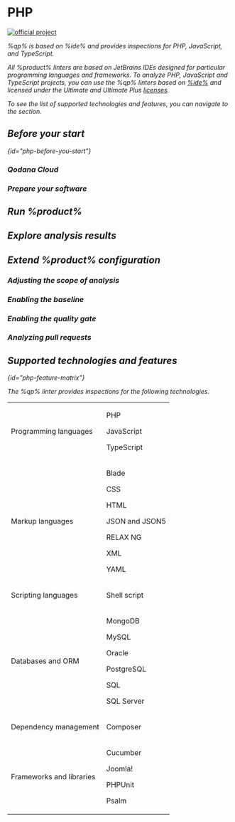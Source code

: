 # PHP

[![official project](https://jb.gg/badges/official-flat-square.svg)](https://confluence.jetbrains.com/display/ALL/JetBrains+on+GitHub)

<show-structure for="chapter" depth="3"/>

<!--<img src="php-linter.png" dark-src="php-linter_dark.png" alt="Qodana for PHP linter languages" width="296"/>-->

<!-- Linter-related variables -->
<var name="qp" value="Qodana for PHP"/>
<var name="qp-linter" value="jetbrains/qodana-php:2024.2"/>
<var name="JenkinsCred" value="https://www.jenkins.io/doc/book/using/using-credentials/#adding-new-global-credentials"/>
<var name="ide" value="PhpStorm"/>

<!-- Content-related variables -->
<var name="Dplugin" value="https://plugins.jenkins.io/docker-plugin/"/>
<var name="DPplugin" value="https://plugins.jenkins.io/docker-workflow/"/>
<var name="Gplugin" value="https://plugins.jenkins.io/git/"/>
<var name="Dockeraccess" value="https://docs.docker.com/engine/install/linux-postinstall/#manage-docker-as-a-non-root-user"/>
<var name="MultipipeCreate" value="https://www.jenkins.io/doc/book/pipeline/multibranch/#creating-a-multibranch-pipeline"/>
<var name="TeamCityProject" value="https://www.jetbrains.com/help/teamcity/configure-and-run-your-first-build.html#Create+your+first+project"/>
<var name="TeamCityBuildConfig" value="https://www.jetbrains.com/help/teamcity/creating-and-editing-build-configurations.html"/>
<var name="TeamCityBuildSteps" value="https://www.jetbrains.com/help/teamcity/configuring-build-steps.html"/>
<var name="TeamCityCommandLine" value="https://www.jetbrains.com/help/teamcity/command-line.html#General+Settings"/>
<var name="TeamCityPullRequests" value="https://www.jetbrains.com/help/teamcity/pull-requests.html"/>
<var name="TeamCityBranches" value="https://www.jetbrains.com/help/teamcity/configuring-finish-build-trigger.html#Trigger+Settings"/>
<var name="non-root-user" value="https://docs.docker.com/engine/install/linux-postinstall/#manage-docker-as-a-non-root-user"/>
<var name="ide-documentation" value="https://www.jetbrains.com/help/phpstorm/customizing-profiles.html"/>
<var name="native-arg" value="QDPHP"/>
<var name="teamcity-linter-list" value="Here, select the %qp% linter."/>

<link-summary>%qp% is based on %ide% and provides inspections for PHP, JavaScript, and TypeScript.</link-summary>

All %product% linters are based on JetBrains IDEs designed for particular programming languages and frameworks. To analyze
PHP, JavaScript and TypeScript projects, you can use the %qp% linters based on [%ide%](https://www.jetbrains.com/phpstorm/) and licensed under the Ultimate and
Ultimate Plus [licenses](pricing.md).

To see the list of supported technologies and features, you can navigate to the [](#php-feature-matrix) section.

## Before your start
{id="php-before-you-start"}

### Qodana Cloud

<include from="lib_qd.topic" element-id="before-start-qodana-cloud" use-filter="empty,generic"/>

### Prepare your software

<include from="lib_qd.topic" element-id="before-start-prepare-software" use-filter="empty,generic"/>

## Run %product%

<include from="lib_qd.topic" element-id="run-qodana" use-filter="empty,generic,php"/>

## Explore analysis results

<include from="lib_qd.topic" element-id="explore-analysis-results" use-filter="empty,php"/>

## Extend %product% configuration

### Adjusting the scope of analysis

<include from="lib_qd.topic" element-id="adjust-scope-of-analysis"/>

### Enabling the baseline

<include from="lib_qd.topic" element-id="enabling-baseline" use-filter="empty,generic,php"/>

### Enabling the quality gate

<include from="lib_qd.topic" element-id="enabling-quality-gate"/>

### Analyzing pull requests

<include from="lib_qd.topic" element-id="analyzing-pull-requests" use-filter="empty,generic,php"/>

## Supported technologies and features
{id="php-feature-matrix"}

The %qp% linter provides inspections for the following technologies.

<table style="none">
    <tr>
        <td>Programming languages</td>
        <td>
            <p>PHP</p>
            <p>JavaScript</p>
            <p>TypeScript</p>
        </td>
    </tr>
    <tr>
        <td>Markup languages</td>
        <td>
            <p>Blade</p>
            <p>CSS</p>
            <p>HTML</p>
            <p>JSON and JSON5</p>
            <p>RELAX NG</p>
            <p>XML</p>
            <p>YAML</p>
        </td>
    </tr>
    <tr>
        <td>Scripting languages</td>
        <td>
            <p>Shell script</p>
        </td>
    </tr>
    <tr>
        <td>Databases and ORM</td>
        <td>
            <p>MongoDB</p>
            <p>MySQL</p>
            <p>Oracle</p>
            <p>PostgreSQL</p>
            <p>SQL</p>
            <p>SQL Server</p>
        </td>
    </tr>
    <tr>
        <td>Dependency management</td>
        <td>
            <p>Composer</p>
        </td>
    </tr>
    <tr>
        <td>Frameworks and libraries</td>
        <td>
            <p>Cucumber</p>
            <p>Joomla!</p>
            <p>PHPUnit</p>
            <p>Psalm</p>
        </td>
    </tr>
</table>

<include from="lib_qd.topic" element-id="linters-supported-features" use-filter="empty,php"/>
